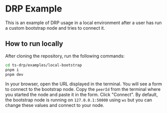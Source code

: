 # DRP Example

This is an example of DRP usage in a local environment after a user has run a custom bootstrap node and tries to connect it.

## How to run locally

After cloning the repository, run the following commands:

```bash
cd ts-drp/examples/local-bootstrap
pnpm i
pnpm dev
```

In your browser, open the URL displayed in the terminal. You will see a form to connect to the bootstrap node. Copy the `peerId` from the terminal where you started the node and paste it in the form. Click "Connect".
By default, the bootstrap node is running on `127.0.0.1:50000` using `ws` but you can change these values and connect to your node.
